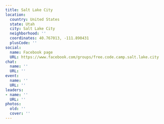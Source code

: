 ```yaml
---
title: Salt Lake City
location:
  country: United States
  state: Utah
  city: Salt Lake City
  neighborhood: ''
  coordinates: 40.767013, -111.890431
  plusCode: ''
social:
  name: Facebook page
  URL: https://www.facebook.com/groups/free.code.camp.salt.lake.city
chat:
  name: ''
  URL: ''
event:
  name: ''
  URL: ''
leaders:
- name: ''
  URL: ''
photos:
  old: ''
  cover: ''
---
```

